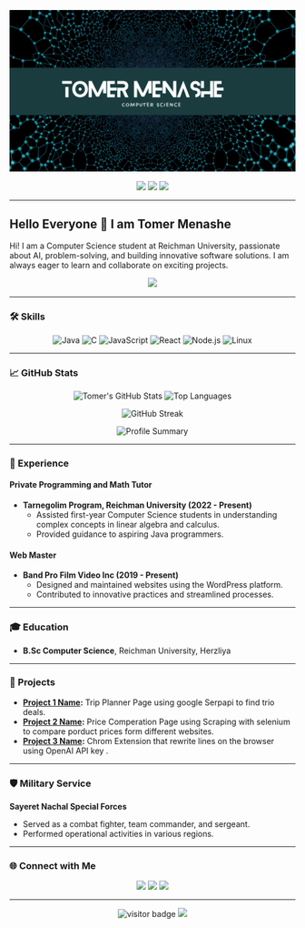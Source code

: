<p align="center">
  <img src="https://github.com/TomerMenashe/TomerMenashe/blob/main/Blue%20Modern%20Photo%20Technology%20YouTube%20Banner.png" alt="profile banner" width="1200">
</p>

<p align="center">
  <a href="mailto:Tomer.menashe.15@gmail.com"><img src="https://img.shields.io/badge/Email-D14836?style=for-the-badge&logo=gmail&logoColor=white"></a>
  <a href="https://www.linkedin.com/in/menashe-tomer"><img src="https://img.shields.io/badge/LinkedIn-0077B5?style=for-the-badge&logo=linkedin&logoColor=white"></a>
  <a href="https://github.com/TomerMenashe"><img src="https://img.shields.io/badge/GitHub-181717?style=for-the-badge&logo=github&logoColor=white"></a>
</p>

---

## Hello Everyone 👋 I am Tomer Menashe

Hi! I am a Computer Science student at Reichman University, passionate about AI, problem-solving, and building innovative software solutions. I am always eager to learn and collaborate on exciting projects.

<p align="center">
  <img mg src="https://media.giphy.com/media/6ib6KPmkeAjDTxMxij/giphy.gif" width="400">
</p>

---

### 🛠 Skills

<p align="center">
  <img src="https://img.shields.io/badge/Java-ED8B00?style=for-the-badge&logo=java&logoColor=white" alt="Java">
  <img src="https://img.shields.io/badge/C-00599C?style=for-the-badge&logo=c&logoColor=white" alt="C">
  <img src="https://img.shields.io/badge/JavaScript-323330?style=for-the-badge&logo=javascript&logoColor=F7DF1E" alt="JavaScript">
  <img src="https://img.shields.io/badge/React-20232A?style=for-the-badge&logo=react&logoColor=61DAFB" alt="React">
  <img src="https://img.shields.io/badge/Node.js-43853D?style=for-the-badge&logo=node-dot-js&logoColor=white" alt="Node.js">
  <img src="https://img.shields.io/badge/Linux-FCC624?style=for-the-badge&logo=linux&logoColor=black" alt="Linux">
</p>

---

### 📈 GitHub Stats

<p align="center">
  <img src="https://github-readme-stats.vercel.app/api?username=tomer-menashe&show_icons=true&theme=radical" alt="Tomer's GitHub Stats">
  <img src="https://github-readme-stats.vercel.app/api/top-langs/?username=tomer-menashe&layout=compact&theme=radical" alt="Top Languages">
</p>

<p align="center">
  <img src="http://github-readme-streak-stats.herokuapp.com?user=TomerMenashe&theme=radical&date_format=M%20j%5B%2C%20Y%5D" alt="GitHub Streak">
</p>

<p align="center">
  <img src="https://github-profile-summary-cards.vercel.app/api/cards/profile-details?username=TomerMenashe&theme=radical" alt="Profile Summary">
</p>

---

### 💼 Experience

#### Private Programming and Math Tutor
- **Tarnegolim Program, Reichman University (2022 - Present)**
  - Assisted first-year Computer Science students in understanding complex concepts in linear algebra and calculus.
  - Provided guidance to aspiring Java programmers.

#### Web Master
- **Band Pro Film Video Inc (2019 - Present)**
  - Designed and maintained websites using the WordPress platform.
  - Contributed to innovative practices and streamlined processes.

---

### 🎓 Education

- **B.Sc Computer Science**, Reichman University, Herzliya

---

### 🌟 Projects

- **[Project 1 Name](https://github.com/TomerMenashe/FITA-Trip-Planner):** Trip Planner Page using google Serpapi to find trio deals.
- **[Project 2 Name](https://github.com/TomerMenashe/price-comparison-page):** Price Comperation Page using Scraping with selenium to compare porduct prices form different websites.
- **[Project 3 Name](https://github.com/TomerMenashe/FITA-AIEverywhere):** Chrom Extension that rewrite lines on the browser using OpenAI API key .

---

### 🛡 Military Service

**Sayeret Nachal Special Forces**
- Served as a combat fighter, team commander, and sergeant.
- Performed operational activities in various regions.

---

### 🌐 Connect with Me

<p align="center">
  <a href="https://www.linkedin.com/in/menashe-tomer"><img src="https://img.shields.io/badge/LinkedIn-0077B5?style=for-the-badge&logo=linkedin&logoColor=white"></a>
  <a href="mailto:Tomer.menashe.15@gmail.com"><img src="https://img.shields.io/badge/Email-D14836?style=for-the-badge&logo=gmail&logoColor=white"></a>
  <a href="https://github.com/tomer-menashe"><img src="https://img.shields.io/badge/GitHub-181717?style=for-the-badge&logo=github&logoColor=white"></a>
</p>

---

<p align="center">
  <img src="https://visitor-badge.laobi.icu/badge?page_id=tomer-menashe.tomer-menashe" alt="visitor badge"/>
  <img src="https://media.giphy.com/media/L8K62iTDkzGX6/giphy.gif" width="300">
</p>
